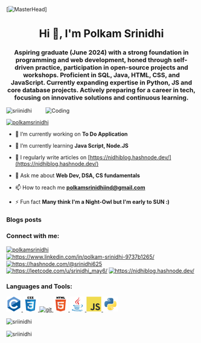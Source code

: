 [![MasterHead](https://www.horizont.com.hr/posao/frontend-developer.gif)] 
<h1 align="center">Hi 👋, I'm Polkam Srinidhi</h1>
<h3 align="center">Aspiring graduate (June 2024) with a strong foundation in programming and web development, honed through self-driven practice, participation in open-source projects and workshops. Proficient in SQL, Java, HTML, CSS, and JavaScript. Currently expanding expertise in Python, JS and core database projects. Actively preparing for a career in tech, focusing on innovative solutions and continuous learning.</h3>
<img align="right" alt="Coding" width="400" src="https://media.tenor.com/w3APLkMuTX0AAAAM/computer-work.gif">

<p align="left"> <img src="https://komarev.com/ghpvc/?username=sriinidhi&label=Profile%20views&color=0e75b6&style=flat" alt="sriinidhi" /> </p>

<p align="left"> <a href="https://twitter.com/polkamsrinidhi" target="blank"><img src="https://img.shields.io/twitter/follow/polkamsrinidhi?logo=twitter&style=for-the-badge" alt="polkamsrinidhi" /></a> </p>

- 🔭 I’m currently working on **To Do Application**

- 🌱 I’m currently learning **Java Script, Node.JS**

- 📝 I regularly write articles on [https://nidhiblog.hashnode.dev/](https://nidhiblog.hashnode.dev/)

- 💬 Ask me about **Web Dev, DSA, CS fundamentals**

- 📫 How to reach me **polkamsrinidhiind@gmail.com**

- ⚡ Fun fact **Many think I'm a Night-Owl but I'm early to SUN :)**

### Blogs posts
<!-- BLOG-POST-LIST:START -->
<!-- BLOG-POST-LIST:END -->

<h3 align="left">Connect with me:</h3>
<p align="left">
<a href="https://twitter.com/polkamsrinidhi" target="blank"><img align="center" src="https://raw.githubusercontent.com/rahuldkjain/github-profile-readme-generator/master/src/images/icons/Social/twitter.svg" alt="polkamsrinidhi" height="30" width="40" /></a>
<a href="https://linkedin.com/in/https://www.linkedin.com/in/polkam-srinidhi-9737b1265/" target="blank"><img align="center" src="https://raw.githubusercontent.com/rahuldkjain/github-profile-readme-generator/master/src/images/icons/Social/linked-in-alt.svg" alt="https://www.linkedin.com/in/polkam-srinidhi-9737b1265/" height="30" width="40" /></a>
<a href="https://hashnode.com/https://hashnode.com/@srinidhi625" target="blank"><img align="center" src="https://raw.githubusercontent.com/rahuldkjain/github-profile-readme-generator/master/src/images/icons/Social/hashnode.svg" alt="https://hashnode.com/@srinidhi625" height="30" width="40" /></a>
<a href="https://www.leetcode.com/https://leetcode.com/u/srinidhi_may6/" target="blank"><img align="center" src="https://raw.githubusercontent.com/rahuldkjain/github-profile-readme-generator/master/src/images/icons/Social/leet-code.svg" alt="https://leetcode.com/u/srinidhi_may6/" height="30" width="40" /></a>
<a href="/https://nidhiblog.hashnode.dev/" target="blank"><img align="center" src="https://raw.githubusercontent.com/rahuldkjain/github-profile-readme-generator/master/src/images/icons/Social/rss.svg" alt="https://nidhiblog.hashnode.dev/" height="30" width="40" /></a>
</p>

<h3 align="left">Languages and Tools:</h3>
<p align="left"> <a href="https://www.cprogramming.com/" target="_blank" rel="noreferrer"> <img src="https://raw.githubusercontent.com/devicons/devicon/master/icons/c/c-original.svg" alt="c" width="40" height="40"/> </a> <a href="https://www.w3schools.com/css/" target="_blank" rel="noreferrer"> <img src="https://raw.githubusercontent.com/devicons/devicon/master/icons/css3/css3-original-wordmark.svg" alt="css3" width="40" height="40"/> </a> <a href="https://git-scm.com/" target="_blank" rel="noreferrer"> <img src="https://www.vectorlogo.zone/logos/git-scm/git-scm-icon.svg" alt="git" width="40" height="40"/> </a> <a href="https://www.w3.org/html/" target="_blank" rel="noreferrer"> <img src="https://raw.githubusercontent.com/devicons/devicon/master/icons/html5/html5-original-wordmark.svg" alt="html5" width="40" height="40"/> </a> <a href="https://www.java.com" target="_blank" rel="noreferrer"> <img src="https://raw.githubusercontent.com/devicons/devicon/master/icons/java/java-original.svg" alt="java" width="40" height="40"/> </a> <a href="https://developer.mozilla.org/en-US/docs/Web/JavaScript" target="_blank" rel="noreferrer"> <img src="https://raw.githubusercontent.com/devicons/devicon/master/icons/javascript/javascript-original.svg" alt="javascript" width="40" height="40"/> </a> <a href="https://www.python.org" target="_blank" rel="noreferrer"> <img src="https://raw.githubusercontent.com/devicons/devicon/master/icons/python/python-original.svg" alt="python" width="40" height="40"/> </a> </p>

<p><img align="center" src="https://github-readme-stats.vercel.app/api/top-langs?username=sriinidhi&show_icons=true&locale=en&layout=compact" alt="sriinidhi" /></p>

<p><img align="center" src="https://github-readme-streak-stats.herokuapp.com/?user=sriinidhi&" alt="sriinidhi" /></p>
